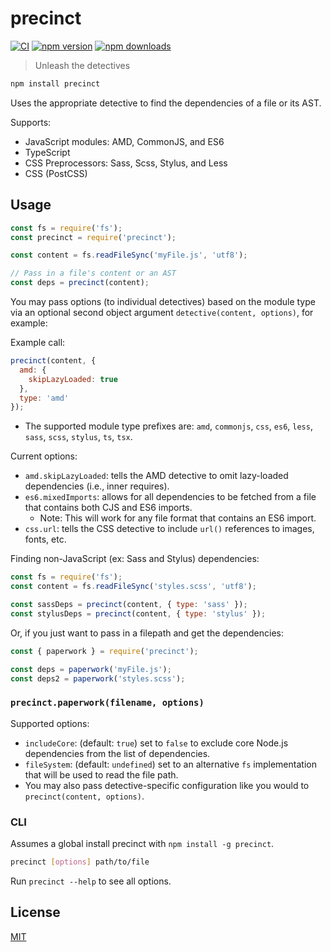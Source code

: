 # precinct

[![CI](https://img.shields.io/github/actions/workflow/status/dependents/node-precinct/ci.yml?branch=main&label=CI&logo=github)](https://github.com/dependents/node-precinct/actions/workflows/ci.yml?query=branch%3Amain)
[![npm version](https://img.shields.io/npm/v/precinct?logo=npm&logoColor=fff)](https://www.npmjs.com/package/precinct)
[![npm downloads](http://img.shields.io/npm/dm/precinct)](https://www.npmjs.com/package/precinct)

> Unleash the detectives

```sh
npm install precinct
```

Uses the appropriate detective to find the dependencies of a file or its AST.

Supports:

* JavaScript modules: AMD, CommonJS, and ES6
* TypeScript
* CSS Preprocessors: Sass, Scss, Stylus, and Less
* CSS (PostCSS)

## Usage

```js
const fs = require('fs');
const precinct = require('precinct');

const content = fs.readFileSync('myFile.js', 'utf8');

// Pass in a file's content or an AST
const deps = precinct(content);
```

You may pass options (to individual detectives) based on the module type via an optional second object argument `detective(content, options)`, for example:

Example call:

```js
precinct(content, {
  amd: {
    skipLazyLoaded: true
  },
  type: 'amd'
});
```

* The supported module type prefixes are: `amd`, `commonjs`, `css`, `es6`, `less`, `sass`, `scss`, `stylus`, `ts`, `tsx`.

Current options:

* `amd.skipLazyLoaded`: tells the AMD detective to omit lazy-loaded dependencies (i.e., inner requires).
* `es6.mixedImports`: allows for all dependencies to be fetched from a file that contains both CJS and ES6 imports.
  * Note: This will work for any file format that contains an ES6 import.
* `css.url`: tells the CSS detective to include `url()` references to images, fonts, etc.

Finding non-JavaScript (ex: Sass and Stylus) dependencies:

```js
const fs = require('fs');
const content = fs.readFileSync('styles.scss', 'utf8');

const sassDeps = precinct(content, { type: 'sass' });
const stylusDeps = precinct(content, { type: 'stylus' });
```

Or, if you just want to pass in a filepath and get the dependencies:

```js
const { paperwork } = require('precinct');

const deps = paperwork('myFile.js');
const deps2 = paperwork('styles.scss');
```

### `precinct.paperwork(filename, options)`

Supported options:

* `includeCore`: (default: `true`) set to `false` to exclude core Node.js dependencies from the list of dependencies.
* `fileSystem`: (default: `undefined`) set to an alternative `fs` implementation that will be used to read the file path.
* You may also pass detective-specific configuration like you would to `precinct(content, options)`.

### CLI

Assumes a global install precinct with `npm install -g precinct`.

```sh
precinct [options] path/to/file
```

Run `precinct --help` to see all options.

## License

[MIT](LICENSE)
